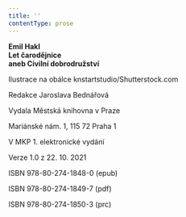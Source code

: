 ```yaml
---
title: ''
contentType: prose
---
```


<section>

**Emil Hakl  
Let čarodějnice  
aneb Civilní dobrodružství**

</section>

<section>

Ilustrace na obálce knstartstudio/Shutterstock.com

Redakce Jaroslava Bednářová

</section>

<section>

Vydala Městská knihovna v Praze

Mariánské nám. 1, 115 72 Praha 1

</section>

<section>

V MKP 1. elektronické vydání

Verze 1.0 z 22. 10. 2021

</section>

<section>

ISBN 978-80-274-1848-0 (epub)

ISBN 978-80-274-1849-7 (pdf)

ISBN 978-80-274-1850-3 (prc)

</section>
